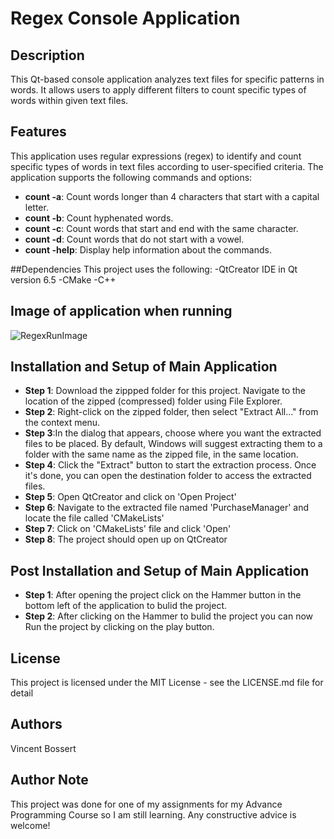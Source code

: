 # Regex Console Application
## Description
This Qt-based console application analyzes text files for specific patterns in words. It allows users to apply different filters to count specific types of words within given text files.

## Features
This application uses regular expressions (regex) to identify and count specific types of words in text files according to user-specified criteria.
The application supports the following commands and options:
- **count -a**: Count words longer than 4 characters that start with a capital letter.
- **count -b**: Count hyphenated words.
- **count -c**: Count words that start and end with the same character.
- **count -d**: Count words that do not start with a vowel.
- **count -help**: Display help information about the commands.

##Dependencies
This project uses the following:
-QtCreator IDE in Qt version 6.5
-CMake
-C++

## Image of application when running
![RegexRunImage](https://github.com/VinceMKB/Qt-Corner-Store-Stock-Manager/assets/155303838/6134a22d-908f-4cd3-b0db-761868e204c8)

## Installation and Setup of Main Application
- **Step 1**: Download the zippped folder for this project. Navigate to the location of the zipped (compressed) folder using File Explorer.  
- **Step 2**: Right-click on the zipped folder, then select "Extract All..." from the context menu.  
- **Step 3**:In the dialog that appears, choose where you want the extracted files to be placed. By default, Windows will suggest extracting them to a folder with the same name as the zipped file, in the same location.  
- **Step 4**: Click the "Extract" button to start the extraction process. Once it's done, you can open the destination folder to access the extracted files.
- **Step 5**: Open QtCreator and click on 'Open Project'
- **Step 6**: Navigate to the extracted file named 'PurchaseManager' and locate the file called 'CMakeLists'
- **Step 7**: Click on 'CMakeLists' file and click 'Open'
- **Step 8**: The project should open up on QtCreator

## Post Installation and Setup of Main Application
- **Step 1**: After opening the project click on the Hammer button in the bottom left of the application to bulid the project.  
- **Step 2**: After clicking on the Hammer to bulid the project you can now Run the project by clicking on the play button.

## License
This project is licensed under the MIT License - see the LICENSE.md file for detail

## Authors
Vincent Bossert

## Author Note
This project was done for one of my assignments for my Advance Programming Course so I am still learning. Any constructive advice is welcome!


